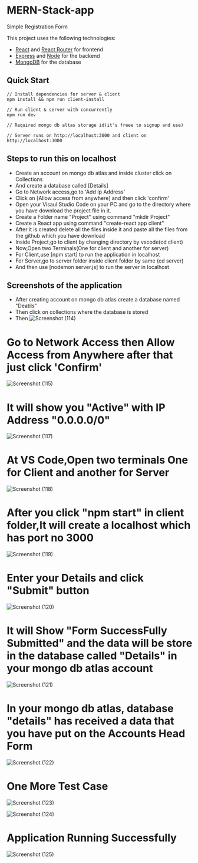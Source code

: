 # MERN-Stack-app
Simple Registration Form


This project uses the following technologies:

- [React](https://reactjs.org) and [React Router](https://reacttraining.com/react-router/) for frontend
- [Express](http://expressjs.com/) and [Node](https://nodejs.org/en/) for the backend
- [MongoDB](https://www.mongodb.com/) for the database


## Quick Start

```
// Install dependencies for server & client
npm install && npm run client-install

// Run client & server with concurrently
npm run dev

// Required mongo db altas storage id(it's freee to signup and use)

// Server runs on http://localhost:3000 and client on http://localhost:3000

```


## Steps to run this on localhost

 
- Create an account on mongo db atlas and inside cluster click on Collections
- And create a database called [Details]
- Go to Network access,go to 'Add Ip Address'
- Click on [Allow access from anywhere] and then click 'confirm'
- Open your Visaul Studio Code on your PC and go to the directory where you have download the project file in it.
- Create a Folder name "Project" using command "mkdir Project"
- Create a React app using command "create-react app client"
- After it is created delete all the files inside it and paste all the files from the github which you have download
- Inside Project,go to client by changing directory by vscode(cd client)
- Now,Open two Terminals(One for client and another for server)
- For Client,use [npm start] to run the application in localhost
- For Server,go to server folder inside client folder by same (cd server)
- And then use [nodemon server.js] to run the server in localhost


## Screenshots of the application 
- After creating account on mongo db atlas create a database named "Deatils"
- Then click on collections where the database is stored
- Then
![Screenshot (114)](https://user-images.githubusercontent.com/59537068/113046895-3db4b980-91be-11eb-9449-5f1d05c3ec61.png)

# Go to Network Access then Allow Access from Anywhere after that just click 'Confirm'

![Screenshot (115)](https://user-images.githubusercontent.com/59537068/113047194-a56b0480-91be-11eb-8dcb-22a2b79229ad.png)

# It will show you "Active" with IP Address "0.0.0.0/0"

![Screenshot (117)](https://user-images.githubusercontent.com/59537068/113047445-f4189e80-91be-11eb-9ff9-8414dbfc9e4f.png)

# At VS Code,Open two terminals One for Client and another for Server 

![Screenshot (118)](https://user-images.githubusercontent.com/59537068/113047528-0e527c80-91bf-11eb-8993-e8f29bd68725.png)

# After you click "npm start" in client folder,It will create a localhost which has port no 3000

![Screenshot (119)](https://user-images.githubusercontent.com/59537068/113047730-52458180-91bf-11eb-9dfc-e8e4adbf5d44.png)

# Enter your Details and click "Submit" button

![Screenshot (120)](https://user-images.githubusercontent.com/59537068/113047811-67221500-91bf-11eb-9a1c-2848176650de.png)

# It will Show "Form SuccessFully Submitted" and the data will be store in the database called "Details" in your mongo db atlas account

![Screenshot (121)](https://user-images.githubusercontent.com/59537068/113048153-d566d780-91bf-11eb-808e-475079b99ae9.png)

# In your mongo db atlas, database "details" has received a data that you have put on the Accounts Head Form 

![Screenshot (122)](https://user-images.githubusercontent.com/59537068/113048388-1c54cd00-91c0-11eb-83f1-327f62d071ec.png)

# One More Test Case

![Screenshot (123)](https://user-images.githubusercontent.com/59537068/113048471-31c9f700-91c0-11eb-8491-3444949121e4.png)


![Screenshot (124)](https://user-images.githubusercontent.com/59537068/113048769-866d7200-91c0-11eb-94e1-349f7c28c7da.png)


# Application Running Successfully

![Screenshot (125)](https://user-images.githubusercontent.com/59537068/113048888-a3a24080-91c0-11eb-9ad6-ec1a9f96d293.png)











